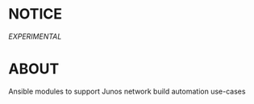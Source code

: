 # NOTICE

*EXPERIMENTAL*

# ABOUT

Ansible modules to support Junos network build automation use-cases
